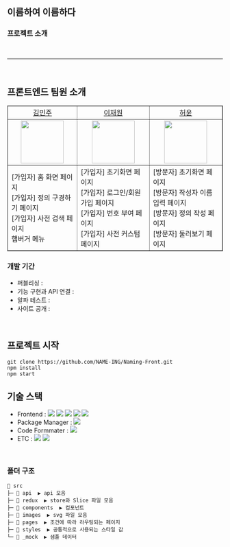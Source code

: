 ## 이름하여 이름하다

### 프로젝트 소개

<br>
<hr>
<br>

## 프론트엔드 팀원 소개

<table border="" cellspacing="0" cellpadding="0" width="100%">
    <tr width="100%">
        <td align="center"><a href= "">김민주</a></td>
        <td align="center"><a href= "">이채원</a></td>
        <td  align="center"><a href= "">허윤</a></td>
    </tr>
    <tr width="100%">
         <td  align="center"><img src = "" width="100px"/></td>
        <td  align="center"><img src = "" width="100px" /></td>
        <td  align="center"><img src = "" width="100px"/></td>
    </tr>
    <tr width="100%">
      <td  align="felx-start">
        [가입자] 홈 화면 페이지 <br/> [가입자] 정의 구경하기 페이지 <br/> [가입자] 사전 검색 페이지 <br/> 햄버거 메뉴
        </td>
      <td  align="flex-start">
        [가입자] 초기화면 페이지 <br/> [가입자] 로그인/회원가입 페이지 <br/> [가입자] 번호 부여 페이지 <br/> [가입자] 사전 커스텀 페이지
       </td>
      <td  align="flex-start">[방문자] 초기화면 페이지 <br/> [방문자] 작성자 이름 입력 페이지 <br/> [방문자] 정의 작성 페이지 <br/> [방문자] 둘러보기 페이지
        </td>
   </tr>
</table>

### 개발 기간

- 퍼블리싱 : 
- 기능 구현과 API 연결 : 
- 알파 테스트 :
- 사이트 공개 : 

<br/>

## 프로젝트 시작
```
git clone https://github.com/NAME-ING/Naming-Front.git
npm install
npm start
```

## 기술 스택

- Frontend : <img src="https://img.shields.io/badge/React-61DAFB?style=flat-square&logo=React&logoColor=white"> <img src="https://img.shields.io/badge/Redux-764ABC?style=flat-square&logo=Redux&logoColor=white"> <img src="https://img.shields.io/badge/ReduxToolkit-764ABC?style=flat-square&logo=Redux&logoColor=white"> <img src="https://img.shields.io/badge/ReduxPersist-764ABC?style=flat-square&logo=Redux&logoColor=white"> <img src="https://img.shields.io/badge/styled_components-DB7093?style=flat-square&logo=styled-components&logoColor=white">
- Package Manager : <img src="https://img.shields.io/badge/npm-CB3837?style=flat-square&logo=npm&logoColor=white">
- Code Formmater : <img src="https://img.shields.io/badge/Prettier-F7B93E?style=flat-square&logo=React&logoColor=white">
- ETC :
 <img src="https://img.shields.io/badge/Figma-F24E1E?style=flat-square&logo=Figma&logoColor=white"/> <img src="https://img.shields.io/badge/GitHub-181717?style=flat-square&logo=GitHub&logoColor=white"/> 
</br>

### 폴더 구조

```
📂 src
├─ 📂 api  ▶️ api 모음
├─ 📂 redux  ▶️ store와 Slice 파일 모음
├─ 📂 components  ▶️ 컴포넌트
├─ 📂 images  ▶️ svg 파일 모음
├─ 📂 pages  ▶️ 조건에 따라 라우팅되는 페이지
├─ 📂 styles  ▶️ 공통적으로 사용되는 스타일 값
└─ 📂 _mock  ▶️ 샘플 데이터
```
